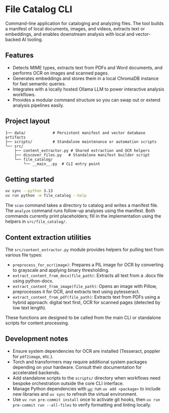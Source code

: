 # File Catalog CLI

Command-line application for cataloging and analyzing files. The tool builds a manifest of local documents, images, and videos, extracts text or embeddings, and enables downstream analysis with local and vector-backed AI tooling.

## Features

- Detects MIME types, extracts text from PDFs and Word documents, and performs OCR on images and scanned pages.
- Generates embeddings and stores them in a local ChromaDB instance for fast semantic queries.
- Integrates with a locally hosted Ollama LLM to power interactive analysis workflows.
- Provides a modular command structure so you can swap out or extend analysis pipelines easily.

## Project layout

```text
├── data/            # Persistent manifest and vector database artifacts
├── scripts/         # Standalone maintenance or automation scripts
└── src/
    ├── content_extractor.py # Shared extraction and OCR helpers
    ├── discover_files.py   # Standalone manifest builder script
    └── file_catalog/
        └── __main__.py  # CLI entry point
```

## Getting started

```bash
uv sync --python 3.13
uv run python -m file_catalog --help
```

The `scan` command takes a directory to catalog and writes a manifest file. The `analyze` command runs follow-up analyses using the manifest. Both commands currently print placeholders; fill in the implementation using the helpers in `src/file_catalog/`.

## Content extraction utilities

The `src/content_extractor.py` module provides helpers for pulling text from various file types:

- `preprocess_for_ocr(image)`: Prepares a PIL image for OCR by converting to grayscale and applying binary thresholding.
- `extract_content_from_docx(file_path)`: Extracts all text from a .docx file using python-docx.
- `extract_content_from_image(file_path)`: Opens an image with Pillow, preprocesses it for OCR, and extracts text using pytesseract.
- `extract_content_from_pdf(file_path)`: Extracts text from PDFs using a hybrid approach: digital text first, OCR for scanned pages (detected by low text length).

These functions are designed to be called from the main CLI or standalone scripts for content processing.

## Development notes

- Ensure system dependencies for OCR are installed (Tesseract, poppler for `pdf2image`, etc.).
- Torch and transformers may require additional system packages depending on your hardware. Consult their documentation for accelerated backends.
- Add standalone scripts to the `scripts/` directory when workflows need bespoke orchestration outside the core CLI interface.
- Manage Python dependencies with [`uv`](https://docs.astral.sh/uv/): run `uv add <package>` to include new libraries and `uv sync` to refresh the virtual environment.
- Use `uv run pre-commit install` once to activate git hooks, then `uv run pre-commit run --all-files` to verify formatting and linting locally.
